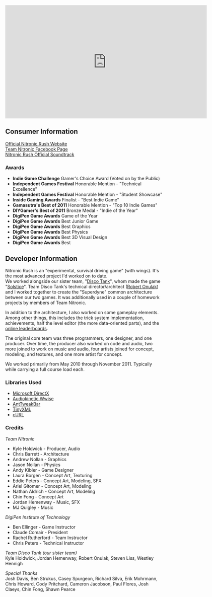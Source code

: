 <iframe width="640" height="360" src="https://www.youtube-nocookie.com/embed/vNuSvuzPL10?rel=0" frameborder="0" allowfullscreen></iframe>

## Consumer Information
<a href="https://nitronic-rush.com/" target="_blank">Official Nitronic Rush Website</a><br />
<a href="http://facebook.com/NitronicRush" target="_blank">Team Nitronic Facebook Page</a><br />
<a href="http://torcht.com/nitronic-rush-soundtrack/" target="_blank">Nitronic Rush Official Soundtrack</a>

### Awards
- **Indie Game Challenge** Gamer's Choice Award (Voted on by the Public)
- **Independent Games Festival** Honorable Mention - "Technical Excellence"
- **Independent Games Festival** Honorable Mention - "Student Showcase"
- **Inside Gaming Awards** Finalist - "Best Indie Game"
- **Gamasutra's Best of 2011** Honorable Mention - "Top 10 Indie Games"
- **DIYGamer's Best of 2011** Bronze Medal - "Indie of the Year"
- **DigiPen Game Awards** Game of the Year
- **DigiPen Game Awards** Best Junior Game
- **DigiPen Game Awards** Best Graphics
- **DigiPen Game Awards** Best Physics
- **DigiPen Game Awards** Best 3D Visual Design
- **DigiPen Game Awards** Best 

## Developer Information
Nitronic Rush is an "experimental, survival driving game" (with wings). It's the most advanced project I'd worked on to date.  
We worked alongside our sister team, "<a href="http://teamdiscotank.com/" target="_blank">Disco Tank</a>", whom made the game "<a href="http://news.digipen.edu/student-projects/solstice-featured-at-tokyo-game-shows-sense-of-wonder-night/#.VMzAjf54rNo" target="_blank">Solstice</a>".  Team Disco Tank's technical director/architect (<a href="http://www.linkedin.com/pub/robert-onulak/12/2a1/564" target="_blank">Robert Onulak</a>) and I worked together to create the "Superdyne" common architecture between our two games.  It was additionally used in a couple of homework projects by members of Team Nitronic.

In addition to the architecture, I also worked on some gameplay elements.  Among other things, this includes the trick system implementation, achievements, half the level editor (the more data-oriented parts), and the [online leaderboards][].

The original core team was three programmers, one designer, and one producer.  Over time, the producer also worked on code and audio, two more joined to work on music and audio, four artists joined for concept, modeling, and textures, and one more artist for concept.

We worked primarily from May 2010 through November 2011.  Typically while carrying a full course load each.

### Libraries Used
- <a href="http://en.wikipedia.org/wiki/DirectX" target="_blank">Microsoft DirectX
- <a href="http://www.audiokinetic.com/en/products/wwise/introduction" target="_blank">Audiokinetic Wwise
- <a href="http://www.antisphere.com/Wiki/tools:anttweakbar" target="_blank">AntTweakBar</a>
- <a href="http://www.grinninglizard.com/tinyxml/" target="_blank">TinyXML</a>
- <a href="http://www.audiokinetic.com/en/products/wwise/introduction" target="_blank">cURL</a>

### Credits
*Team Nitronic*

* Kyle Holdwick - Producer, Audio
* Chris Barrett - Architecture
* Andrew Nollan - Graphics
* Jason Nollan - Physics
* Andy Kibler - Game Designer
* Laura Borgen - Concept Art, Texturing
* Eddie Peters - Concept Art, Modeling, SFX
* Ariel Gitomer - Concept Art, Modeling
* Nathan Aldrich - Concept Art, Modeling
* Chin Fong - Concept Art
* Jordan Hemenway - Music, SFX
* MJ Quigley - Music

*DigiPen Institute of Technology*

* Ben Ellinger - Game Instructor
* Claude Comair - President
* Rachel Rutherford - Team Instructor
* Chris Peters - Technical Instructor

*Team Disco Tank (our sister team)*  
Kyle Holdwick, Jordan Hemenway, Robert Onulak, Steven Liss, Westley Hennigh

*Special Thanks*  
Josh Davis, Ben Strukus, Casey Spurgeon, Richard Silva, Erik Mohrmann, Chris Howard, Cody Pritchard, Cameron Jacobson, Paul Flores, Josh Claeys, Chin Fong, Shawn Pearce

[online leaderboards]: /stories/nr-leaderboard
